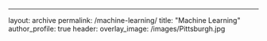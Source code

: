 ---
layout: archive
permalink: /machine-learning/
title: "Machine Learning"
author_profile: true
header:
  overlay_image: /images/Pittsburgh.jpg
